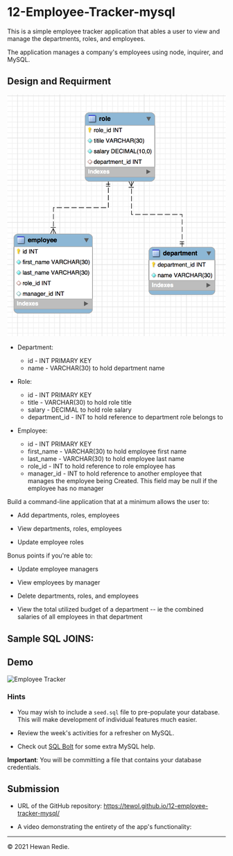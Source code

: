 # 12-Employee-Tracker-mysql

This is a simple employee tracker application that ables a user to view and manage the departments, roles, and employees.

The application manages a company's employees using node, inquirer, and MySQL.

## Design and Requirment

![Employe tracker database UML](images/employee.png)

* Department:

  * id - INT PRIMARY KEY
  * name - VARCHAR(30) to hold department name

* Role:

  * id - INT PRIMARY KEY
  * title -  VARCHAR(30) to hold role title
  * salary -  DECIMAL to hold role salary
  * department_id -  INT to hold reference to department role belongs to

* Employee:

  * id - INT PRIMARY KEY
  * first_name - VARCHAR(30) to hold employee first name
  * last_name - VARCHAR(30) to hold employee last name
  * role_id - INT to hold reference to role employee has
  * manager_id - INT to hold reference to another employee that manages the employee being Created. This field may be null if the employee has no manager
  
Build a command-line application that at a minimum allows the user to:

  * Add departments, roles, employees

  * View departments, roles, employees

  * Update employee roles

Bonus points if you're able to:

  * Update employee managers

  * View employees by manager

  * Delete departments, roles, and employees

  * View the total utilized budget of a department -- ie the combined salaries of all employees in that department

## Sample SQL JOINS:


## Demo

![Employee Tracker](Assets/employee-tracker.gif)

### Hints

* You may wish to include a `seed.sql` file to pre-populate your database. This will make development of individual features much easier.

* Review the week's activities for a refresher on MySQL.

* Check out [SQL Bolt](https://sqlbolt.com/) for some extra MySQL help.


**Important**: You will be committing a file that contains your database credentials. 


## Submission

* URL of the GitHub repository: https://tewol.github.io/12-employee-tracker-mysql/

* A video demonstrating the entirety of the app's functionality: 

- - -
© 2021 Hewan Redie.
